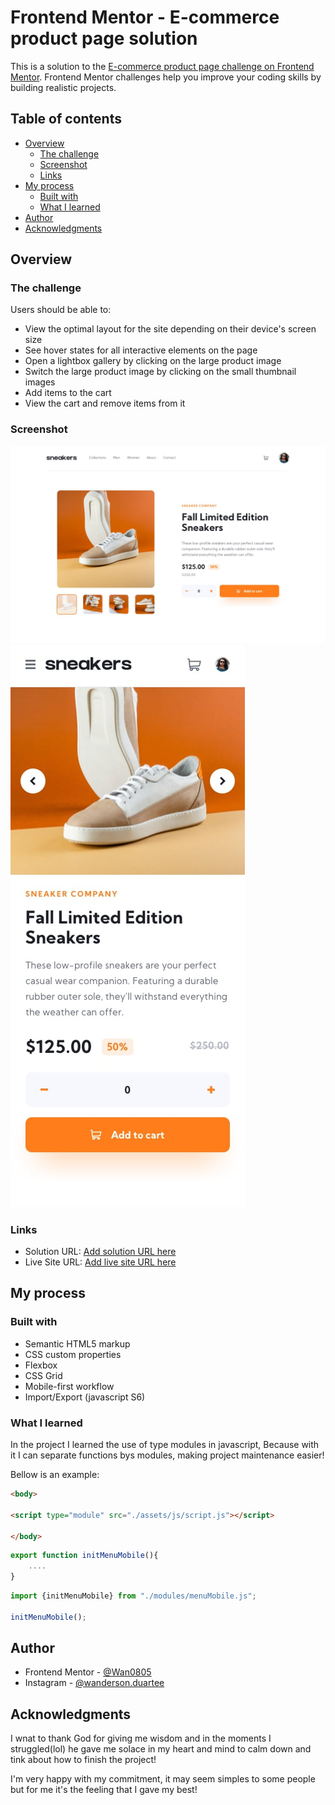 # Frontend Mentor - E-commerce product page solution

This is a solution to the [E-commerce product page challenge on Frontend Mentor](https://www.frontendmentor.io/challenges/ecommerce-product-page-UPsZ9MJp6). Frontend Mentor challenges help you improve your coding skills by building realistic projects.

## Table of contents

- [Overview](#overview)
  - [The challenge](#the-challenge)
  - [Screenshot](#screenshot)
  - [Links](#links)
- [My process](#my-process)
  - [Built with](#built-with)
  - [What I learned](#what-i-learned)
- [Author](#author)
- [Acknowledgments](#acknowledgments)


## Overview

### The challenge

Users should be able to:

- View the optimal layout for the site depending on their device's screen size
- See hover states for all interactive elements on the page
- Open a lightbox gallery by clicking on the large product image
- Switch the large product image by clicking on the small thumbnail images
- Add items to the cart
- View the cart and remove items from it

### Screenshot

![Desktop](./assets/design/desktop-design.jpg)
![Mobile](./assets/design/mobile-design.jpg)


### Links

- Solution URL: [Add solution URL here](https://your-solution-url.com)
- Live Site URL: [Add live site URL here](https://your-live-site-url.com)

## My process

### Built with

- Semantic HTML5 markup
- CSS custom properties
- Flexbox
- CSS Grid
- Mobile-first workflow
- Import/Export (javascript S6)


### What I learned

In the project I learned the use of type modules in javascript, Because with it I can separate functions bys modules, making project maintenance easier! 

Bellow is an example:

```html
<body>

<script type="module" src="./assets/js/script.js"></script>

</body>
```

```js
export function initMenuMobile(){
	....
}


```

```js
import {initMenuMobile} from "./modules/menuMobile.js";

initMenuMobile();


```



## Author

- Frontend Mentor - [@Wan0805](https://www.frontendmentor.io/profile/wan0805)
- Instagram - [@wanderson.duartee](https://www.instagram.com/wanderson.duartee)


## Acknowledgments

I wnat to thank God for giving me wisdom and in the moments I struggled(lol) he gave me solace in my heart and mind to calm down and tink about how to finish the project!

I'm very happy with my commitment, it may seem simples to some people but for me it's the feeling that I gave my best!
